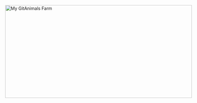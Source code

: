 <div
  style="
    position: relative;
    width: 600px;
    height: 300px;
    background-image: url('https://static.gitanimals.org/backgrounds/SNOWY_FIELD');
    background-size: cover;
    background-position: center;
  "
>
  <a
    href="https://www.gitanimals.org/en_US?utm_medium=image&utm_source=kmhayeon&utm_content=farm"
    style="display: block; width: 100%; height: 100%;"
  >
    <img
      src="https://render.gitanimals.org/farms/kmhayeon"
      alt="My GitAnimals Farm"
      style="width: 100%; height: 100%; object-fit: contain;"
    />
  </a>
</div>

